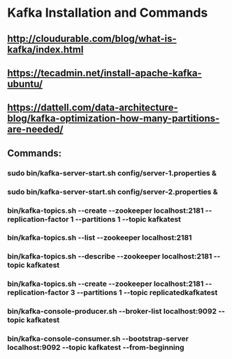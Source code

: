 # Kafka Installation and Commands
## http://cloudurable.com/blog/what-is-kafka/index.html
## https://tecadmin.net/install-apache-kafka-ubuntu/
## https://dattell.com/data-architecture-blog/kafka-optimization-how-many-partitions-are-needed/

## Commands:
### sudo bin/kafka-server-start.sh config/server-1.properties &
### sudo bin/kafka-server-start.sh config/server-2.properties &
### bin/kafka-topics.sh --create --zookeeper localhost:2181 --replication-factor 1 --partitions 1 --topic kafkatest
### bin/kafka-topics.sh --list --zookeeper localhost:2181
### bin/kafka-topics.sh --describe --zookeeper localhost:2181  --topic kafkatest
### bin/kafka-topics.sh --create --zookeeper localhost:2181 --replication-factor 3 --partitions 1 --topic replicatedkafkatest
### bin/kafka-console-producer.sh --broker-list localhost:9092 --topic kafkatest
### bin/kafka-console-consumer.sh --bootstrap-server localhost:9092 --topic kafkatest --from-beginning
